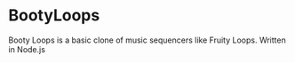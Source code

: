 BootyLoops
==========

Booty Loops is a basic clone of music sequencers like Fruity Loops. Written in Node.js